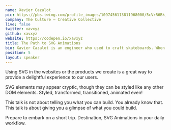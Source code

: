 ```yaml
---
name: Xavier Cazalot
pic: https://pbs.twimg.com/profile_images/1097456113811968000/5cVrR6Bk_400x400.jpg
company: The Culture — Creative Collective
live: false
twitter: xavxyz
github: xavxyz
website: https://codepen.io/xavxyz
title: The Path to SVG Animations
bio: Xavier Cazalot is an engineer who used to craft skateboards. When he is not unfolding a travel story, he is prototyping on weird digital experiences.
position: 5
layout: speaker
---
```


Using SVG in the websites or the products we create is a great way to provide a delightful experience to our users.

SVG elements may appear cryptic, though they can be styled like any other DOM elements. Styled, transformed, transitioned, animated even!

This talk is not about telling you what you can build. You already know that. This talk is about giving you a glimpse of what you could build.

Prepare to embark on a short trip. Destination, SVG Animations in your daily workflow.
